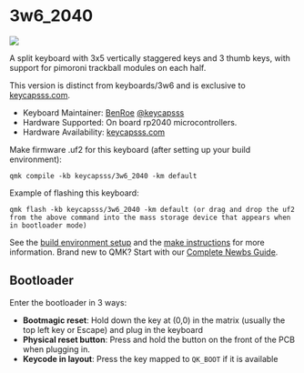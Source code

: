 # 3w6_2040

<img src="https://i.imgur.com/QAL63nyh.jpg"/>

A split keyboard with 3x5 vertically staggered keys and 3 thumb keys, with support for pimoroni trackball modules on each half.

This version is distinct from keyboards/3w6 and is exclusive to [keycapsss.com](https://keycapsss.com).

* Keyboard Maintainer: [BenRoe](https://github.com/BenRoe/) [@keycapsss](https://twitter.com/keycapsss)
* Hardware Supported: On board rp2040 microcontrollers.
* Hardware Availability: [keycapsss.com](https://keycapsss.com)

Make firmware .uf2 for this keyboard (after setting up your build environment):

    qmk compile -kb keycapsss/3w6_2040 -km default

Example of flashing this keyboard:

    qmk flash -kb keycapsss/3w6_2040 -km default (or drag and drop the uf2 from the above command into the mass storage device that appears when in bootloader mode)

See the [build environment setup](https://docs.qmk.fm/#/getting_started_build_tools) and the [make instructions](https://docs.qmk.fm/#/getting_started_make_guide) for more information. Brand new to QMK? Start with our [Complete Newbs Guide](https://docs.qmk.fm/#/newbs).

## Bootloader

Enter the bootloader in 3 ways:

* **Bootmagic reset**: Hold down the key at (0,0) in the matrix (usually the top left key or Escape) and plug in the keyboard
* **Physical reset button**: Press and hold the button on the front of the PCB when plugging in.
* **Keycode in layout**: Press the key mapped to `QK_BOOT` if it is available
